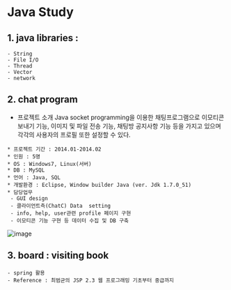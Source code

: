 # Java Study

## 1. java libraries :
    - String
    - File I/O
    - Thread
    - Vector
    - network

## 2. chat program 
* 프로젝트 소개
    Java socket programming을 이용한 채팅프로그램으로 이모티콘 보내기 기능, 이미지 및 파일 전송 기능, 채팅방 공지사항 기능 등을 가지고 있으며 각각의 사용자의 프로필 또한 설정할 수 있다.
```
* 프로젝트 기간 : 2014.01-2014.02 
* 인원 : 5명
* OS : Windows7, Linux(서버)
* DB : MySQL
* 언어 : Java, SQL
* 개발환경 : Eclipse, Window builder Java (ver. Jdk 1.7.0_51)
* 담당업무
 - GUI design
 - 클라이언트측(ChatC) Data  setting 
 - info, help, user관련 profile 페이지 구현
 - 이모티콘 기능 구현 등 데이터 수집 및 DB 구축
```
![image](https://user-images.githubusercontent.com/8167433/74086994-b8f37180-4acb-11ea-9a16-d2d34ccb3446.png)


## 3. board : visiting book
    - spring 활용
    - Reference : 최범균의 JSP 2.3 웹 프로그래밍 기초부터 중급까지

